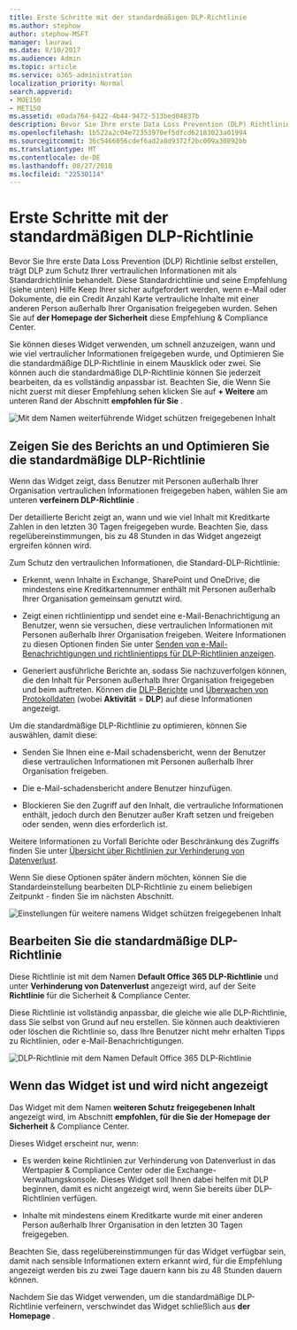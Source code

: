 ```yaml
---
title: Erste Schritte mit der standardmäßigen DLP-Richtlinie
ms.author: stephow
author: stephow-MSFT
manager: laurawi
ms.date: 8/10/2017
ms.audience: Admin
ms.topic: article
ms.service: o365-administration
localization_priority: Normal
search.appverid:
- MOE150
- MET150
ms.assetid: e0ada764-6422-4b44-9472-513bed04837b
description: Bevor Sie Ihre erste Data Loss Prevention (DLP) Richtlinie selbst erstellen, trägt DLP zum Schutz Ihrer vertraulichen Informationen mit als Standardrichtlinie behandelt. Diese Standardrichtlinie und seine Empfehlung (siehe unten) Hilfe Keep Ihrer sicher aufgefordert werden, wenn e-Mail oder Dokumente, die ein Credit Anzahl Karte vertrauliche Inhalte mit einer anderen Person außerhalb Ihrer Organisation freigegeben wurden.
ms.openlocfilehash: 1b522a2c04e72353970ef5dfcd62183023a01994
ms.sourcegitcommit: 36c5466056cdef6ad2a8d9372f2bc009a30892bb
ms.translationtype: MT
ms.contentlocale: de-DE
ms.lasthandoff: 08/27/2018
ms.locfileid: "22530114"
---
```

# <a name="get-started-with-the-default-dlp-policy"></a>Erste Schritte mit der standardmäßigen DLP-Richtlinie

Bevor Sie Ihre erste Data Loss Prevention (DLP) Richtlinie selbst erstellen, trägt DLP zum Schutz Ihrer vertraulichen Informationen mit als Standardrichtlinie behandelt. Diese Standardrichtlinie und seine Empfehlung (siehe unten) Hilfe Keep Ihrer sicher aufgefordert werden, wenn e-Mail oder Dokumente, die ein Credit Anzahl Karte vertrauliche Inhalte mit einer anderen Person außerhalb Ihrer Organisation freigegeben wurden. Sehen Sie auf **der Homepage der Sicherheit** diese Empfehlung &amp; Compliance Center. 
  
Sie können dieses Widget verwenden, um schnell anzuzeigen, wann und wie viel vertraulicher Informationen freigegeben wurde, und Optimieren Sie die standardmäßige DLP-Richtlinie in einem Mausklick oder zwei. Sie können auch die standardmäßige DLP-Richtlinie können Sie jederzeit bearbeiten, da es vollständig anpassbar ist. Beachten Sie, die Wenn Sie nicht zuerst mit dieser Empfehlung sehen klicken Sie auf **+ Weitere** am unteren Rand der Abschnitt **empfohlen für Sie** . 
  
![Mit dem Namen weiterführende Widget schützen freigegebenen Inhalt](media/2bae6dbc-cc92-4f35-b54c-c36e60226b5b.png)
  
## <a name="view-the-report-and-refine-the-default-dlp-policy"></a>Zeigen Sie des Berichts an und Optimieren Sie die standardmäßige DLP-Richtlinie

Wenn das Widget zeigt, dass Benutzer mit Personen außerhalb Ihrer Organisation vertraulichen Informationen freigegeben haben, wählen Sie am unteren **verfeinern DLP-Richtlinie** . 
  
Der detaillierte Bericht zeigt an, wann und wie viel Inhalt mit Kreditkarte Zahlen in den letzten 30 Tagen freigegeben wurde. Beachten Sie, dass regelübereinstimmungen, bis zu 48 Stunden in das Widget angezeigt ergreifen können wird.
  
Zum Schutz den vertraulichen Informationen, die Standard-DLP-Richtlinie:
  
- Erkennt, wenn Inhalte in Exchange, SharePoint und OneDrive, die mindestens eine Kreditkartennummer enthält mit Personen außerhalb Ihrer Organisation gemeinsam genutzt wird.
    
- Zeigt einen richtlinientipp und sendet eine e-Mail-Benachrichtigung an Benutzer, wenn sie versuchen, diese vertraulichen Informationen mit Personen außerhalb Ihrer Organisation freigeben. Weitere Informationen zu diesen Optionen finden Sie unter [Senden von e-Mail-Benachrichtigungen und richtlinientipps für DLP-Richtlinien anzeigen](use-notifications-and-policy-tips.md).
    
- Generiert ausführliche Berichte an, sodass Sie nachzuverfolgen können, die den Inhalt für Personen außerhalb Ihrer Organisation freigegeben und beim auftreten. Können die [DLP-Berichte](view-the-dlp-reports.md) und [Überwachen von Protokolldaten](search-the-audit-log-in-security-and-compliance.md) (wobei **Aktivität** = **DLP**) auf diese Informationen angezeigt.
    
Um die standardmäßige DLP-Richtlinie zu optimieren, können Sie auswählen, damit diese:
  
- Senden Sie Ihnen eine e-Mail schadensbericht, wenn der Benutzer diese vertraulichen Informationen mit Personen außerhalb Ihrer Organisation freigeben.
    
- Die e-Mail-schadensbericht andere Benutzer hinzufügen.
    
- Blockieren Sie den Zugriff auf den Inhalt, die vertrauliche Informationen enthält, jedoch durch den Benutzer außer Kraft setzen und freigeben oder senden, wenn dies erforderlich ist.
    
Weitere Informationen zu Vorfall Berichte oder Beschränkung des Zugriffs finden Sie unter [Übersicht über Richtlinien zur Verhinderung von Datenverlust](data-loss-prevention-policies.md).
  
Wenn Sie diese Optionen später ändern möchten, können Sie die Standardeinstellung bearbeiten DLP-Richtlinie zu einem beliebigen Zeitpunkt - finden Sie im nächsten Abschnitt.
  
![Einstellungen für weitere namens Widget schützen freigegebenen Inhalt](media/dad30a84-2715-4c0a-a5c5-44d85492363e.png)
  
## <a name="edit-the-default-dlp-policy"></a>Bearbeiten Sie die standardmäßige DLP-Richtlinie

Diese Richtlinie ist mit dem Namen **Default Office 365 DLP-Richtlinie** und unter **Verhinderung von Datenverlust** angezeigt wird, auf der Seite **Richtlinie** für die Sicherheit &amp; Compliance Center. 
  
Diese Richtlinie ist vollständig anpassbar, die gleiche wie alle DLP-Richtlinie, dass Sie selbst von Grund auf neu erstellen. Sie können auch deaktivieren oder löschen die Richtlinie so, dass Ihre Benutzer nicht mehr erhalten Tipps zu Richtlinien, oder e-Mail-Benachrichtigungen.
  
![DLP-Richtlinie mit dem Namen Default Office 365 DLP-Richtlinie](media/260731e8-4d57-4c98-abec-07b052ec48d5.png)
  
## <a name="when-the-widget-does-and-does-not-appear"></a>Wenn das Widget ist und wird nicht angezeigt

Das Widget mit dem Namen **weiteren Schutz freigegebenen Inhalt** angezeigt wird, im Abschnitt **empfohlen, für die Sie** **der Homepage der Sicherheit** &amp; Compliance Center. 
  
Dieses Widget erscheint nur, wenn:
  
- Es werden keine Richtlinien zur Verhinderung von Datenverlust in das Wertpapier &amp; Compliance Center oder die Exchange-Verwaltungskonsole. Dieses Widget soll Ihnen dabei helfen mit DLP beginnen, damit es nicht angezeigt wird, wenn Sie bereits über DLP-Richtlinien verfügen.
    
- Inhalte mit mindestens einem Kreditkarte wurde mit einer anderen Person außerhalb Ihrer Organisation in den letzten 30 Tagen freigegeben.
    
Beachten Sie, dass regelübereinstimmungen für das Widget verfügbar sein, damit nach sensible Informationen extern erkannt wird, für die Empfehlung angezeigt werden bis zu zwei Tage dauern kann bis zu 48 Stunden dauern können.
  
Nachdem Sie das Widget verwenden, um die standardmäßige DLP-Richtlinie verfeinern, verschwindet das Widget schließlich aus **der Homepage** . 
  

